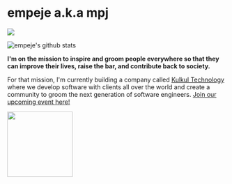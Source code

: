 # empeje a.k.a mpj

<a href="https://www.buymeacoffee.com/empeje"><img src="https://img.buymeacoffee.com/button-api/?text=Buy me a book&emoji=📖&slug=empeje&button_colour=FFDD00&font_colour=000000&font_family=Cookie&outline_colour=000000&coffee_colour=ffffff"></a>

![empeje's github stats](https://github-readme-stats.vercel.app/api?username=empeje&show_icons=true&theme=radical)

**I'm on the mission to inspire and groom people everywhere so that they can improve their lives, raise the bar, and contribute back to society.**

For that mission, I'm currently building a company called [Kulkul Technology][KULKUL] where we develop software with clients all over the world and create a community to groom the next generation of software engineers. [Join our upcoming event here!][MEETUP]

[<img src="https://avatars3.githubusercontent.com/u/60575740" width="150px" />][KULKUL]

[KULKUL]: https://github.com/kulkultech
[MEETUP]: https://meetup.com/kulkul
